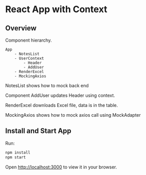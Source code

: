# React App with Context

## Overview

Component hierarchy. 

```text
App
    - NotesList
    - UserContext
        - Header
        - AddUser
    - RenderExcel
    - MockingAxios
```

NotesList shows how to mock back end

Component AddUser updates Header using context.

RenderExcel downloads Excel file, data is in the table.

MockingAxios shows how to mock axios call using MockAdapter

## Install and Start App

Run:

```sh
npm install
npm start
```

Open [http://localhost:3000](http://localhost:3000) to view it in your browser.
